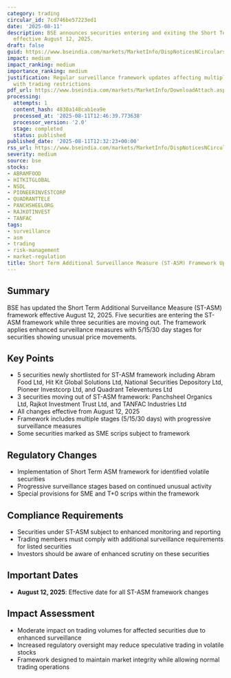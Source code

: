```yaml
---
category: trading
circular_id: 7cd746be57223ed1
date: '2025-08-11'
description: BSE announces securities entering and exiting the Short Term ASM framework
  effective August 12, 2025.
draft: false
guid: https://www.bseindia.com/markets/MarketInfo/DispNoticesNCirculars.aspx?Noticeid={CE6675AE-2B5C-42DE-A152-FC0EB2260D69}&noticeno=20250811-37&dt=08/11/2025&icount=37&totcount=42&flag=0
impact: medium
impact_ranking: medium
importance_ranking: medium
justification: Regular surveillance framework updates affecting multiple securities
  with trading restrictions
pdf_url: https://www.bseindia.com/markets/MarketInfo/DownloadAttach.aspx?id=20250811-37&attachedId=5c5224ec-3f86-4cec-bf8b-67b83a93d82e
processing:
  attempts: 1
  content_hash: 4830a148cab1ea9e
  processed_at: '2025-08-11T12:46:39.773638'
  processor_version: '2.0'
  stage: completed
  status: published
published_date: '2025-08-11T12:32:23+00:00'
rss_url: https://www.bseindia.com/markets/MarketInfo/DispNoticesNCirculars.aspx?Noticeid={CE6675AE-2B5C-42DE-A152-FC0EB2260D69}&noticeno=20250811-37&dt=08/11/2025&icount=37&totcount=42&flag=0
severity: medium
source: bse
stocks:
- ABRAMFOOD
- HITKITGLOBAL
- NSDL
- PIONEERINVESTCORP
- QUADRANTTELE
- PANCHSHEELORG
- RAJKOTINVEST
- TANFAC
tags:
- surveillance
- asm
- trading
- risk-management
- market-regulation
title: Short Term Additional Surveillance Measure (ST-ASM) Framework Updates
---
```


## Summary

BSE has updated the Short Term Additional Surveillance Measure (ST-ASM) framework effective August 12, 2025. Five securities are entering the ST-ASM framework while three securities are moving out. The framework applies enhanced surveillance measures with 5/15/30 day stages for securities showing unusual price movements.

## Key Points

- 5 securities newly shortlisted for ST-ASM framework including Abram Food Ltd, Hit Kit Global Solutions Ltd, National Securities Depository Ltd, Pioneer Investcorp Ltd, and Quadrant Televentures Ltd
- 3 securities moving out of ST-ASM framework: Panchsheel Organics Ltd, Rajkot Investment Trust Ltd, and TANFAC Industries Ltd
- All changes effective from August 12, 2025
- Framework includes multiple stages (5/15/30 days) with progressive surveillance measures
- Some securities marked as SME scrips subject to framework

## Regulatory Changes

- Implementation of Short Term ASM framework for identified volatile securities
- Progressive surveillance stages based on continued unusual activity
- Special provisions for SME and T+0 scrips within the framework

## Compliance Requirements

- Securities under ST-ASM subject to enhanced monitoring and reporting
- Trading members must comply with additional surveillance requirements for listed securities
- Investors should be aware of enhanced scrutiny on these securities

## Important Dates

- **August 12, 2025**: Effective date for all ST-ASM framework changes

## Impact Assessment

- Moderate impact on trading volumes for affected securities due to enhanced surveillance
- Increased regulatory oversight may reduce speculative trading in volatile stocks
- Framework designed to maintain market integrity while allowing normal trading operations